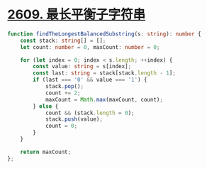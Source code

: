 # [2609. 最长平衡子字符串](https://leetcode.cn/problems/find-the-longest-balanced-substring-of-a-binary-string/description/?envType=daily-question&envId=2023-11-07)


```ts
function findTheLongestBalancedSubstring(s: string): number {
    const stack: string[] = [];
    let count: number = 0, maxCount: number = 0;

    for (let index = 0; index < s.length; ++index) {
        const value: string = s[index];
        const last: string = stack[stack.length - 1];
        if (last === '0' && value === '1') {
            stack.pop();
            count += 2;
            maxCount = Math.max(maxCount, count);
        } else {
            count && (stack.length = 0);
            stack.push(value);
            count = 0;
        }
    }

    return maxCount;
};
```


```python
```